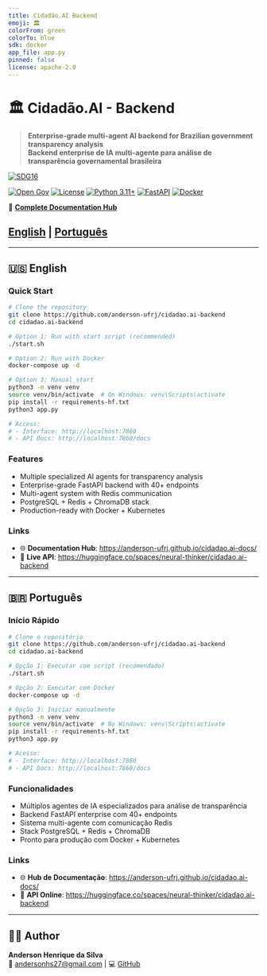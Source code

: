 ```yaml
---
title: Cidadão.AI Backend
emoji: 🏛️
colorFrom: green
colorTo: blue
sdk: docker
app_file: app.py
pinned: false
license: apache-2.0
---
```


# 🏛️ Cidadão.AI - Backend

> **Enterprise-grade multi-agent AI backend for Brazilian government transparency analysis**  
> **Backend enterprise de IA multi-agente para análise de transparência governamental brasileira**

[![SDG16](https://img.shields.io/badge/SDG-16-orange.svg)](https://sdgs.un.org/goals/goal16)

[![Open Gov](https://img.shields.io/badge/Open-Government-blue.svg)](https://www.opengovpartnership.org/)
[![License](https://img.shields.io/badge/License-Apache%202.0-blue.svg)](./LICENSE)
[![Python 3.11+](https://img.shields.io/badge/python-3.11+-blue.svg)](https://www.python.org/downloads/)
[![FastAPI](https://img.shields.io/badge/FastAPI-0.100+-green.svg)](https://fastapi.tiangolo.com/)
[![Docker](https://img.shields.io/badge/Docker-enabled-blue.svg)](https://www.docker.com/)

📖 **[Complete Documentation Hub](https://anderson-ufrj.github.io/cidadao.ai-docs/)**

## [English](#english) | [Português](#português)

---

## 🇺🇸 English

### Quick Start
```bash
# Clone the repository
git clone https://github.com/anderson-ufrj/cidadao.ai-backend
cd cidadao.ai-backend

# Option 1: Run with start script (recommended)
./start.sh

# Option 2: Run with Docker
docker-compose up -d

# Option 3: Manual start
python3 -m venv venv
source venv/bin/activate  # On Windows: venv\Scripts\activate
pip install -r requirements-hf.txt
python3 app.py

# Access:
# - Interface: http://localhost:7860
# - API Docs: http://localhost:7860/docs
```

### Features
- Multiple specialized AI agents for transparency analysis
- Enterprise-grade FastAPI backend with 40+ endpoints
- Multi-agent system with Redis communication
- PostgreSQL + Redis + ChromaDB stack
- Production-ready with Docker + Kubernetes

### Links
- 🌐 **Documentation Hub**: https://anderson-ufrj.github.io/cidadao.ai-docs/
- 🚀 **Live API**: https://huggingface.co/spaces/neural-thinker/cidadao.ai-backend

---

## 🇧🇷 Português

### Início Rápido
```bash
# Clone o repositório
git clone https://github.com/anderson-ufrj/cidadao.ai-backend
cd cidadao.ai-backend

# Opção 1: Executar com script (recomendado)
./start.sh

# Opção 2: Executar com Docker
docker-compose up -d

# Opção 3: Iniciar manualmente
python3 -m venv venv
source venv/bin/activate  # No Windows: venv\Scripts\activate
pip install -r requirements-hf.txt
python3 app.py

# Acesse:
# - Interface: http://localhost:7860
# - API Docs: http://localhost:7860/docs
```

### Funcionalidades
- Múltiplos agentes de IA especializados para análise de transparência
- Backend FastAPI enterprise com 40+ endpoints
- Sistema multi-agente com comunicação Redis
- Stack PostgreSQL + Redis + ChromaDB
- Pronto para produção com Docker + Kubernetes

### Links
- 🌐 **Hub de Documentação**: https://anderson-ufrj.github.io/cidadao.ai-docs/
- 🚀 **API Online**: https://huggingface.co/spaces/neural-thinker/cidadao.ai-backend


---

## 👨‍💻 Author

**Anderson Henrique da Silva**  
📧 andersonhs27@gmail.com | 💻 [GitHub](https://github.com/anderson-ufrj)
